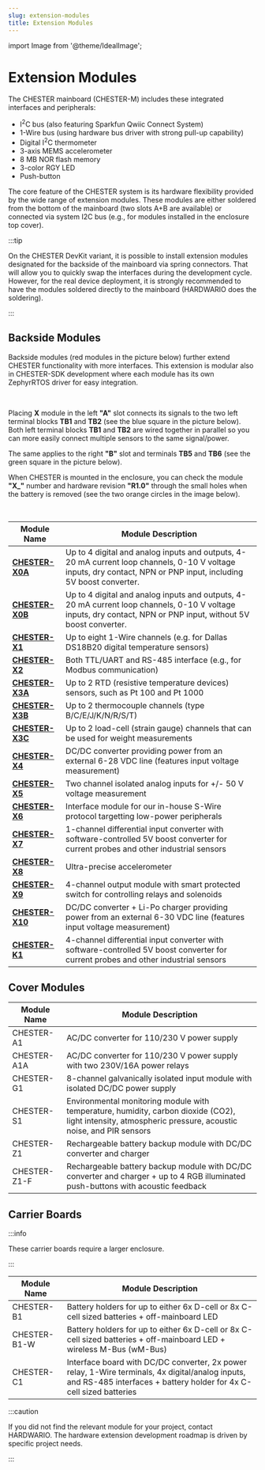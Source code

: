```yaml
---
slug: extension-modules
title: Extension Modules
---
```

import Image from '@theme/IdealImage';

# Extension Modules

The CHESTER mainboard (CHESTER-M) includes these integrated interfaces and peripherals:

* I<sup>2</sup>C bus (also featuring Sparkfun Qwiic Connect System)
* 1-Wire bus (using hardware bus driver with strong pull-up capability)
* Digital I<sup>2</sup>C thermometer
* 3-axis MEMS accelerometer
* 8 MB NOR flash memory
* 3-color RGY LED
* Push-button

The core feature of the CHESTER system is its hardware flexibility provided by the wide range of extension modules. These modules are either soldered from the bottom of the mainboard (two slots A+B are available) or connected via system I2C bus (e.g., for modules installed in the enclosure top cover).

:::tip

On the CHESTER DevKit variant, it is possible to install extension modules designated for the backside of the mainboard via spring connectors. That will allow you to quickly swap the interfaces during the development cycle. However, for the real device deployment, it is strongly recommended to have the modules soldered directly to the mainboard (HARDWARIO does the soldering).

:::

## Backside Modules

Backside modules (red modules in the picture below) further extend CHESTER functionality with more interfaces.
This extension is modular also in CHESTER-SDK development where each module has its own ZephyrRTOS driver for easy integration.

<div class="container">
  <div class="row">
    <div class="col col--5">
      <div><Image img={require('./explode-view.png')} /></div>
    </div>
    <div class="col col--8">
    </div>
  </div>
</div>
<br />

Placing **X** module in the left **"A"** slot connects its signals to the two left terminal blocks **TB1** and **TB2** (see the blue square in the picture below).
Both left terminal blocks **TB1** and **TB2** are wired together in parallel so you can more easily connect multiple sensors to the same signal/power.

The same applies to the right **"B"** slot and terminals **TB5** and **TB6** (see the green square in the picture below).

When CHESTER is mounted in the enclosure, you can check the module **"X_"** number and hardware revision **"R1.0"** through the small holes when the battery is removed (see the two orange circles in the image below).

<div class="container">
  <div class="row">
    <div class="col col--5">
      <div><Image img={require('./documentation-top.png')} /></div>
    </div>
    <div class="col col--8">
    </div>
  </div>
</div>
<br />

| Module Name                       | Module Description                                                                                                                                                |
| --------------------------------- | ----------------------------------------------------------------------------------------------------------------------------------------------------------------- |
| [**CHESTER-X0A**](chester-x0.md)  | Up to 4 digital and analog inputs and outputs, 4-20 mA current loop channels, 0-10 V voltage inputs, dry contact, NPN or PNP input, including 5V boost converter. |
| [**CHESTER-X0B**](chester-x0.md)  | Up to 4 digital and analog inputs and outputs, 4-20 mA current loop channels, 0-10 V voltage inputs, dry contact, NPN or PNP input, without 5V boost converter.   |
| [**CHESTER-X1**](chester-x1.md)   | Up to eight 1-Wire channels (e.g. for Dallas DS18B20 digital temperature sensors)                                                                                 |
| [**CHESTER-X2**](chester-x2.md)   | Both TTL/UART and RS-485 interface (e.g., for Modbus communication)                                                                                               |
| [**CHESTER-X3A**](chester-x3.md)  | Up to 2 RTD (resistive temperature devices) sensors, such as Pt 100 and Pt 1000                                                                                   |
| [**CHESTER-X3B**](chester-x3.md)  | Up to 2 thermocouple channels (type B/C/E/J/K/N/R/S/T)                                                                                                            |
| [**CHESTER-X3C**](chester-x3.md)  | Up to 2 load-cell (strain gauge) channels that can be used for weight measurements                                                                                |
| [**CHESTER-X4**](chester-x4.md)   | DC/DC converter providing power from an external 6-28 VDC line (features input voltage measurement)                                                               |
| [**CHESTER-X5**](chester-x5.md)   | Two channel isolated analog inputs for +/- 50 V voltage measurement                                                                                               |
| [**CHESTER-X6**](chester-x6.md)   | Interface module for our in-house S-Wire protocol targetting low-power peripherals                                                                                |
| [**CHESTER-X7**](chester-x7.md)   | 1-channel differential input converter with software-controlled 5V boost converter for current probes and other industrial sensors                                |
| [**CHESTER-X8**](chester-x8.md)   | Ultra-precise accelerometer                                                                                                                                       |
| [**CHESTER-X9**](chester-x9.md)   | 4-channel output module with smart protected switch for controlling relays and solenoids                                                                          |
| [**CHESTER-X10**](chester-x10.md) | DC/DC converter + Li-Po charger providing power from an external 6-30 VDC line (features input voltage measurement)                                               |
| [**CHESTER-K1**](chester-k1.md)   | 4-channel differential input converter with software-controlled 5V boost converter for current probes and other industrial sensors                                |

## Cover Modules

| Module Name  | Module Description                                                                                                                                       |
| ------------ | -------------------------------------------------------------------------------------------------------------------------------------------------------- |
| CHESTER-A1   | AC/DC converter for 110/230 V power supply                                                                                                               |
| CHESTER-A1A  | AC/DC converter for 110/230 V power supply with two 230V/16A power relays                                                                                |
| CHESTER-G1   | 8-channel galvanically isolated input module with isolated DC/DC power supply                                                                            |
| CHESTER-S1   | Environmental monitoring module with temperature, humidity, carbon dioxide (CO2), light intensity, atmospheric pressure, acoustic noise, and PIR sensors |
| CHESTER-Z1   | Rechargeable battery backup module with DC/DC converter and charger                                                                                      |
| CHESTER-Z1-F | Rechargeable battery backup module with DC/DC converter and charger + up to 4 RGB illuminated push-buttons with acoustic feedback                        |

## Carrier Boards

:::info

These carrier boards require a larger enclosure.

:::

| Module Name  | Module Description                                                                                                                                                     |
| ------------ | ---------------------------------------------------------------------------------------------------------------------------------------------------------------------- |
| CHESTER-B1   | Battery holders for up to either 6x D-cell or 8x C-cell sized batteries + off-mainboard LED                                                                            |
| CHESTER-B1-W | Battery holders for up to either 6x D-cell or 8x C-cell sized batteries + off-mainboard LED + wireless M-Bus (wM-Bus)                                                  |
| CHESTER-C1   | Interface board with DC/DC converter, 2x power relay, 1-Wire terminals, 4x digital/analog inputs, and RS-485 interfaces + battery holder for 4x C-cell sized batteries |

:::caution

If you did not find the relevant module for your project, contact HARDWARIO. The hardware extension development roadmap is driven by specific project needs.

:::
